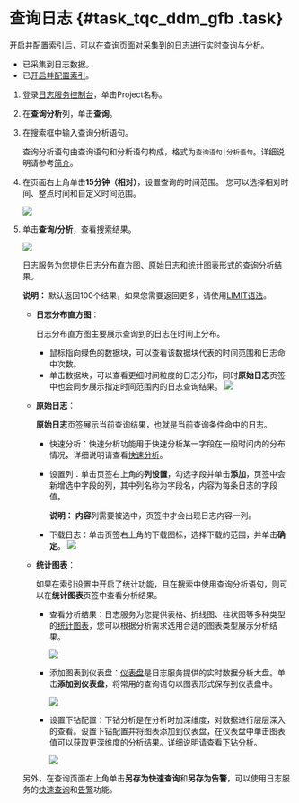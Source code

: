 # 查询日志 {#task_tqc_ddm_gfb .task}

开启并配置索引后，可以在查询页面对采集到的日志进行实时查询与分析。

-   已采集到日志数据。
-   已[开启并配置索引](intl.zh-CN/用户指南/索引与查询/开启并配置索引.md)。

1.  登录[日志服务控制台](https://sls.console.aliyun.com)，单击Project名称。 
2.  在**查询分析**列，单击**查询**。 
3.  在搜索框中输入查询分析语句。 

    查询分析语句由查询语句和分析语句构成，格式为`查询语句|分析语句`。详细说明请参考[简介](intl.zh-CN/用户指南/索引与查询/简介.md)。

4.  在页面右上角单击**15分钟（相对）**，设置查询的时间范围。 您可以选择相对时间、整点时间和自定义时间范围。

    ![](http://static-aliyun-doc.oss-cn-hangzhou.aliyuncs.com/assets/img/21326/153932811512618_zh-CN.png)

5.  单击**查询/分析**，查看搜索结果。 

    ![](http://static-aliyun-doc.oss-cn-hangzhou.aliyuncs.com/assets/img/21326/153932811512707_zh-CN.png)

    日志服务为您提供日志分布直方图、原始日志和统计图表形式的查询分析结果。

    **说明：** 默认返回100个结果，如果您需要返回更多，请使用[LIMIT语法](intl.zh-CN/用户指南/实时分析/分析语法与函数/LIMIT语法.md)。

    -   **日志分布直方图**：

        日志分布直方图主要展示查询到的日志在时间上分布。

        -   鼠标指向绿色的数据块，可以查看该数据块代表的时间范围和日志命中次数。
        -   单击数据块，可以查看更细时间粒度的日志分布，同时**原始日志**页签中也会同步展示指定时间范围内的日志查询结果。
        ![](http://static-aliyun-doc.oss-cn-hangzhou.aliyuncs.com/assets/img/21326/153932811512708_zh-CN.png)

    -   **原始日志**：

        **原始日志**页签展示当前查询结果，也就是当前查询条件命中的日志。

        -   快速分析：快速分析功能用于快速分析某一字段在一段时间内的分布情况，详细说明请查看[快速分析](intl.zh-CN/用户指南/实时分析/快速分析.md)。
        -   设置列：单击页签右上角的**列设置**，勾选字段并单击**添加**，页签中会新增选中字段的列，其中列名称为字段名，内容为每条日志的字段值。

            **说明：** **内容**列需要被选中，页签中才会出现日志内容一列。

        -   下载日志：单击页签右上角的下载图标，选择下载的范围，并单击**确定**。
        ![](http://static-aliyun-doc.oss-cn-hangzhou.aliyuncs.com/assets/img/21326/153932811512709_zh-CN.png)

    -   **统计图表**：

        如果在索引设置中开启了统计功能，且在搜索中使用查询分析语句，则可以在**统计图表**页签中查看分析结果。

        -   查看分析结果：日志服务为您提供表格、折线图、柱状图等多种类型的[统计图表](intl.zh-CN/用户指南/查询与可视化/分析图表/图表说明.md)，您可以根据分析需求选用合适的图表类型展示分析结果。

            ![](http://static-aliyun-doc.oss-cn-hangzhou.aliyuncs.com/assets/img/21326/153932811512710_zh-CN.png)

        -   添加图表到仪表盘：[仪表盘](intl.zh-CN/用户指南/查询与可视化/分析图表/仪表盘.md)是日志服务提供的实时数据分析大盘。单击**添加到仪表盘**，将常用的查询语句以图表形式保存到仪表盘中。

            ![](http://static-aliyun-doc.oss-cn-hangzhou.aliyuncs.com/assets/img/21326/153932811512711_zh-CN.png)

        -   设置下钻配置：下钻分析是在分析时加深维度，对数据进行层层深入的查看。设置下钻配置并将图表添加到仪表盘，在仪表盘中单击图表值可以获取更深维度的分析结果。详细说明请查看[下钻分析](intl.zh-CN/用户指南/查询与可视化/分析图表/下钻分析.md)。

            ![](http://static-aliyun-doc.oss-cn-hangzhou.aliyuncs.com/assets/img/21326/153932811512712_zh-CN.png)

    另外，在查询页面右上角单击**另存为快速查询**和**另存为告警**，可以使用日志服务的[快速查询](intl.zh-CN/用户指南/索引与查询/快速查询.md)和[告警](intl.zh-CN/用户指南/告警与通知/设置告警.md)功能。


